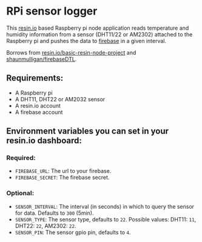 # RPi sensor logger

This [resin.io](http://resin.io) based Raspberry pi node application reads temperature and humidity information from a sensor (DHT11/22 or AM2302) attached to the Raspberry pi and pushes the data to [firebase](http://www.firebase.com) in a given interval.

Borrows from [resin.io/basic-resin-node-project](https://github.com/resin-io/basic-resin-node-project) and [shaunmulligan/firebaseDTL](https://github.com/shaunmulligan/firebaseDTL).

## Requirements:
* A Raspberry pi
* A DHT11, DHT22 or AM2032 sensor
* A resin.io account
* A firebase account

## Environment variables you can set in your resin.io dashboard:

### Required:

* `FIREBASE_URL`: The url to your firebase.
* `FIREBASE_SECRET`: The firebase secret.

### Optional:

* `SENSOR_INTERVAL`: The interval (in seconds) in which to query the sensor for data. Defaults to `300` (5min).
* `SENSOR_TYPE`: The sensor type, defaults to `22`. Possible values: DHT11:  `11`, DHT22:  `22`, AM2302: `22`.
* `SENSOR_PIN`: The sensor gpio pin, defaults to `4`.
